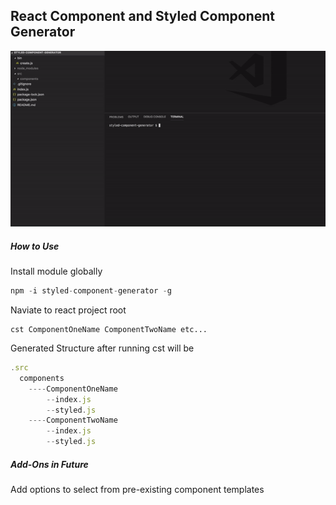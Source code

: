 ## React Component and Styled Component Generator

![React component and styled component generator](sample-use.gif)

##### How to Use

Install module globally

```javascript
npm -i styled-component-generator -g
```

Naviate to react project root

```javacsript
cst ComponentOneName ComponentTwoName etc...
```

Generated Structure after running cst will be
```javascript
.src
  components
    ----ComponentOneName
        --index.js
        --styled.js
    ----ComponentTwoName
        --index.js
        --styled.js
```

##### Add-Ons in Future
Add options to select from pre-existing component templates

